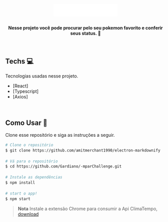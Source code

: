 
<h1 align="center">
 <br>
 <img src="src/assets/logo-teste.svg" alt=" Ímpar " width="200"></a>
</h1>

<h4 align="center"> Nesse projeto você pode procurar pelo seu pokemon favorito e conferir seus status. 🚀</h4>
<br />

## Techs 💻
Tecnologias usadas nesse projeto.

- [React] 
- [Typescript]
- [Axios]

<br />

## Como Usar 📂
Clone esse repositório e siga as instruções a seguir.

```bash
# Clone o repositório
$ git clone https://github.com/amitmerchant1990/electron-markdownify

# Vá para o repositório
$ cd https://github.com/Gardiano/-mparChallenge.git

# Instale as dependências
$ npm install

# start o app!
$ npm start
```

> **Nota**
> Instale a extensão Chrome para consumir a Api ClimaTempo, 
[download](https://chrome.google.com/webstore/detail/allow-cors-access-control/lhobafahddgcelffkeicbaginigeejlf)

